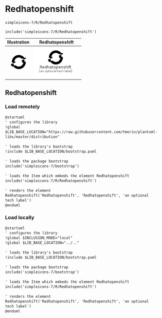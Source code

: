 # Redhatopenshift


```text
simpleicons-7/R/Redhatopenshift
```

```text
include('simpleicons-7/R/Redhatopenshift')
```



| Illustration | Redhatopenshift |
| :---: | :---: |
| ![illustration for Illustration](../../simpleicons-7/R/Redhatopenshift.png) | ![illustration for Redhatopenshift](../../simpleicons-7/R/Redhatopenshift.Local.png) |




## Redhatopenshift

### Load remotely
```plantuml
@startuml
' configures the library
!global $LIB_BASE_LOCATION="https://raw.githubusercontent.com/tmorin/plantuml-libs/master/distribution"

' loads the library's bootstrap
!include $LIB_BASE_LOCATION/bootstrap.puml

' loads the package bootstrap
include('simpleicons-7/bootstrap')

' loads the Item which embeds the element Redhatopenshift
include('simpleicons-7/R/Redhatopenshift')

' renders the element
Redhatopenshift('Redhatopenshift', 'Redhatopenshift', 'an optional tech label')
@enduml
```

### Load locally
```plantuml
@startuml
' configures the library
!global $INCLUSION_MODE="local"
!global $LIB_BASE_LOCATION="../.."

' loads the library's bootstrap
!include $LIB_BASE_LOCATION/bootstrap.puml

' loads the package bootstrap
include('simpleicons-7/bootstrap')

' loads the Item which embeds the element Redhatopenshift
include('simpleicons-7/R/Redhatopenshift')

' renders the element
Redhatopenshift('Redhatopenshift', 'Redhatopenshift', 'an optional tech label')
@enduml
```


